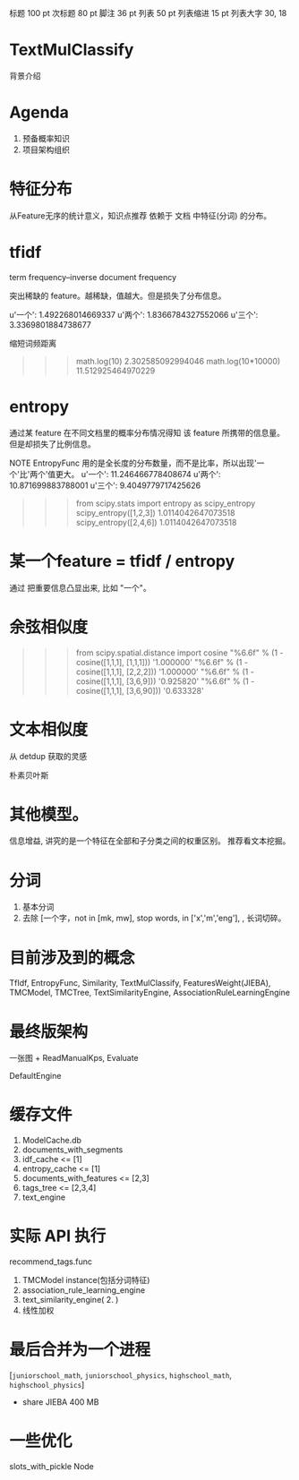 标题 100 pt
次标题 80 pt
脚注 36 pt
列表 50 pt
列表缩进 15 pt
列表大字 30, 18


# TextMulClassify

背景介绍

# Agenda
1. 预备概率知识
2. 项目架构组织

# 特征分布
从Feature无序的统计意义，知识点推荐 依赖于 文档 中特征(分词) 的分布。


# tfidf
term frequency–inverse document frequency

突出稀缺的 feature。越稀缺，值越大。但是损失了分布信息。

u'一个': 1.492268014669337
u'两个': 1.8366784327552066
u'三个': 3.3369801884738677

缩短词频距离
>>> math.log(10)
2.302585092994046
>>> math.log(10*10000)
11.512925464970229


# entropy
通过某 feature 在不同文档里的概率分布情况得知 该 feature 所携带的信息量。但是却损失了比例信息。

NOTE EntropyFunc 用的是全长度的分布数量，而不是比率，所以出现'一个'比'两个'值更大。
u'一个': 11.246466778408674
u'两个': 10.871699883788001
u'三个': 9.4049779717425626

>>> from scipy.stats import entropy as scipy_entropy
>>> scipy_entropy([1,2,3])
1.0114042647073518
>>> scipy_entropy([2,4,6])
1.0114042647073518


# 某一个feature = tfidf / entropy

通过 把重要信息凸显出来, 比如 "一个"。

# 余弦相似度

>>> from scipy.spatial.distance import cosine
>>> "%6.6f" % (1 - cosine([1,1,1], [1,1,1]))
'1.000000'
>>> "%6.6f" % (1 - cosine([1,1,1], [2,2,2]))
'1.000000'
>>> "%6.6f" % (1 - cosine([1,1,1], [3,6,9]))
'0.925820'
>>> "%6.6f" % (1 - cosine([1,1,1], [3,6,90]))
'0.633328'

# 文本相似度

从 detdup 获取的灵感

朴素贝叶斯

# 其他模型。
信息增益, 讲究的是一个特征在全部和子分类之间的权重区别。
推荐看文本挖掘。


# 分词
1. 基本分词
2. 去除 [一个字，not in [mk, mw], stop words, in ['x','m','eng'], , 长词切碎。

# 目前涉及到的概念
TfIdf, EntropyFunc, Similarity, TextMulClassify, FeaturesWeight(JIEBA),
TMCModel, TMCTree, TextSimilarityEngine, AssociationRuleLearningEngine

# 最终版架构

一张图 + ReadManualKps, Evaluate

DefaultEngine

# 缓存文件
1. ModelCache.db
2. documents_with_segments
3. idf_cache <= [1]
4. entropy_cache <= [1]
5. documents_with_features <= [2,3]
6. tags_tree <= [2,3,4]
7. text_engine

# 实际 API 执行

recommend_tags.func

1. TMCModel instance(包括分词特征)
2. association_rule_learning_engine
3. text_similarity_engine( 2. )
4. 线性加权


# 最后合并为一个进程

[`juniorschool_math`, `juniorschool_physics`, `highschool_math`, `highschool_physics`]
+ share JIEBA 400 MB

# 一些优化
slots_with_pickle Node
